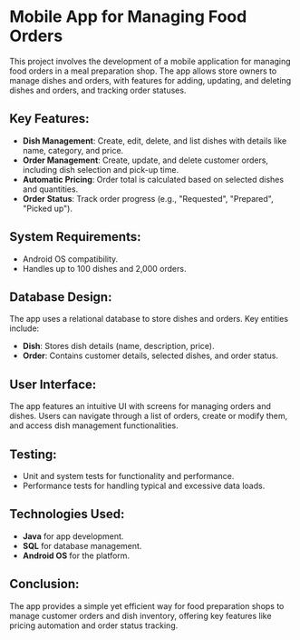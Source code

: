 # Mobile App for Managing Food Orders

This project involves the development of a mobile application for managing food orders in a meal preparation shop. The app allows store owners to manage dishes and orders, with features for adding, updating, and deleting dishes and orders, and tracking order statuses.

## Key Features:
- **Dish Management**: Create, edit, delete, and list dishes with details like name, category, and price.
- **Order Management**: Create, update, and delete customer orders, including dish selection and pick-up time.
- **Automatic Pricing**: Order total is calculated based on selected dishes and quantities.
- **Order Status**: Track order progress (e.g., "Requested", "Prepared", "Picked up").

## System Requirements:
- Android OS compatibility.
- Handles up to 100 dishes and 2,000 orders.

## Database Design:
The app uses a relational database to store dishes and orders. Key entities include:
- **Dish**: Stores dish details (name, description, price).
- **Order**: Contains customer details, selected dishes, and order status.

## User Interface:
The app features an intuitive UI with screens for managing orders and dishes. Users can navigate through a list of orders, create or modify them, and access dish management functionalities.

## Testing:
- Unit and system tests for functionality and performance.
- Performance tests for handling typical and excessive data loads.

## Technologies Used:
- **Java** for app development.
- **SQL** for database management.
- **Android OS** for the platform.

## Conclusion:
The app provides a simple yet efficient way for food preparation shops to manage customer orders and dish inventory, offering key features like pricing automation and order status tracking.
